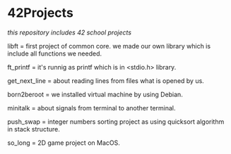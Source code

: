 # 42Projects
*this repository includes 42 school projects*

libft = first project of common core. we made our own library which is include all functions we needed. 

ft_printf = it's runnig as printf which is in <stdio.h> library.

get_next_line = about reading lines from files what is opened by us.

born2beroot = we installed virtual machine by using Debian.

minitalk = about signals from terminal to another terminal.

push_swap = integer numbers sorting project as using quicksort algorithm in stack structure.

so_long = 2D game project on MacOS. 

